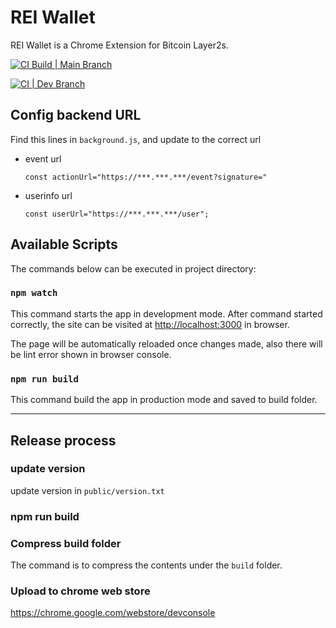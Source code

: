 # REI Wallet
REI Wallet is a Chrome Extension for Bitcoin Layer2s. 

[![CI Build | Main Branch](https://github.com/TeamTaoist/reiwallet/actions/workflows/ci.yml/badge.svg)](https://github.com/TeamTaoist/reiwallet/actions/workflows/ci.yml)

[![CI | Dev Branch](https://github.com/TeamTaoist/reiwallet/actions/workflows/dev.yml/badge.svg)](https://github.com/TeamTaoist/reiwallet/actions/workflows/dev.yml)


## Config  backend URL
Find this lines in `background.js`, and update to the correct url

* event url

  ```
  const actionUrl="https://***.***.***/event?signature="
  ```

* userinfo url

  ```
  const userUrl="https://***.***.***/user";
  ```




## Available Scripts

The commands below can be executed in project directory:

### `npm watch`

This command starts the app in development mode.
After command started correctly,
the site can be visited at [http://localhost:3000](http://localhost:3000) in browser.

The page will be automatically reloaded once changes made,
also there will be lint error shown in browser console.

### `npm run build`

This command build the app in production mode and saved to build folder.

----

## Release process

### update version
update version in `public/version.txt`

### npm run build


### Compress build folder

The command is to compress the contents under the `build` folder.

### Upload to chrome web store
https://chrome.google.com/webstore/devconsole

